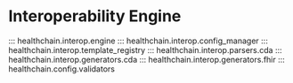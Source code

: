 # Interoperability Engine

::: healthchain.interop.engine
::: healthchain.interop.config_manager
::: healthchain.interop.template_registry
::: healthchain.interop.parsers.cda
::: healthchain.interop.generators.cda
::: healthchain.interop.generators.fhir
::: healthchain.config.validators
